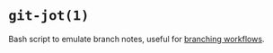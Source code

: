 # `git-jot(1)`

Bash script to emulate branch notes, useful for [branching workflows][1].


[1]: https://git-scm.com/book/en/v2/Git-Branching-Branching-Workflows
